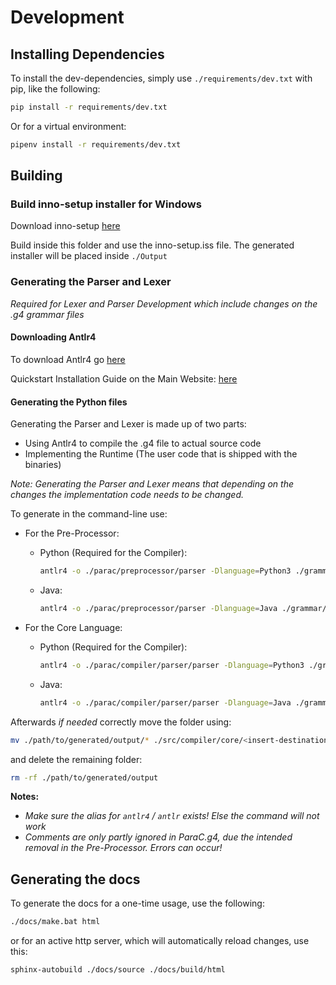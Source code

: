 # Development

## Installing Dependencies

To install the dev-dependencies, simply use `./requirements/dev.txt` with pip,
like the following:

```bash
pip install -r requirements/dev.txt
```

Or for a virtual environment:

```bash
pipenv install -r requirements/dev.txt
```
## Building

### Build inno-setup installer for Windows

Download inno-setup [here](https://jrsoftware.org/download.php/is.exe)

Build inside this folder and use the inno-setup.iss file. The generated
installer will be placed inside `./Output`

### Generating the Parser and Lexer

*Required for Lexer and Parser Development which include changes on the .g4
grammar files*

#### Downloading Antlr4

To download Antlr4
go [here](https://www.antlr.org/download/antlr-4.9.2-complete.jar)

Quickstart Installation Guide on the Main
Website: [here](https://www.antlr.org/)

#### Generating the Python files

Generating the Parser and Lexer is made up of two parts:

- Using Antlr4 to compile the .g4 file to actual source code
- Implementing the Runtime (The user code that is shipped with the binaries)

*Note: Generating the Parser and Lexer means that depending on the changes the
implementation code needs to be changed.*

To generate in the command-line use:

- For the Pre-Processor:
    - Python (Required for the Compiler):
        ```bash
        antlr4 -o ./parac/preprocessor/parser -Dlanguage=Python3 ./grammar/ParaCPreProcessor.g4
        ```
    - Java:
        ```bash
        antlr4 -o ./parac/preprocessor/parser -Dlanguage=Java ./grammar/ParaCPreProcessor.g4
        ```

- For the Core Language:
    - Python (Required for the Compiler):
        ```bash
        antlr4 -o ./parac/compiler/parser/parser -Dlanguage=Python3 ./grammar/ParaC.g4
        ```
    - Java:
        ```bash
        antlr4 -o ./parac/compiler/parser/parser -Dlanguage=Java ./grammar/ParaC.g4
        ```

Afterwards *if needed* correctly move the folder using:

```bash
mv ./path/to/generated/output/* ./src/compiler/core/<insert-destination>/
```

and delete the remaining folder:

```bash
rm -rf ./path/to/generated/output
```

**Notes:**

- *Make sure the alias for `antlr4` / `antlr` exists! Else the command will not
  work*
- *Comments are only partly ignored in ParaC.g4, due the intended removal in
  the Pre-Processor. Errors can occur!*

## Generating the docs

To generate the docs for a one-time usage, use the following:

```bash
./docs/make.bat html
```

or for an active http server, which will automatically reload changes, use
this:

```bash
sphinx-autobuild ./docs/source ./docs/build/html
```

